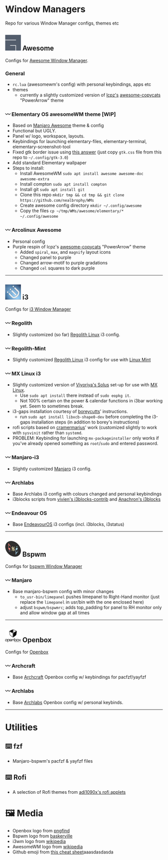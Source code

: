 # Window Managers

Repo for various Window Manager configs, themes etc

## ![AwesomeWM Logo](https://github.com/nealbrophy/WMs/blob/master/media/wm-logos/awesome.png) Awesome

Configs for [Awesome Window Manager](https://awesomewm.org/).

### General

- `rc.lua` (awesomewm's config) with personal keybindings, apps etc
- themes
  - currently a slightly customized version of [lcpz's](https://github.com/lcpz) [awesome-copycats](https://github.com/lcpz/awesome-copycats) "PowerArrow" theme

### :wavy_dash: Elementary OS awesomeWM theme [WIP]

- Based on [Manjaro Awesome](https://manjaro.org/downloads/community/awesome/) theme & config
- Functional but UGLY.
- Panel w/ logo, workspace, layouts.
- Keybindings for launching elementary-files, elementary-terminal, elementary-screenshot-tool
- Fixed gtk border issue using [this answer](https://elementaryos.stackexchange.com/a/24053) (just copy `gtk.css` file from this repo to `~/.config/gtk-3.0`)
- Add standard Elementary wallpaper
- Steps to install:
	- Install AwesomeWM `sudo apt install awesome awesome-doc awesome-extra`
	- Install compton `sudo apt install compton`
	- Install git `sudo apt install git`
	- Clone this repo `mkdir tmp && cd tmp && git clone https://github.com/nealbrophy/WMs`
	- Create awesome config directory `mkdir ~/.config/awesome`
	- Copy the files `cp ~/tmp/WMs/awesome/elementary/* ~/.config/awesome`

### :wavy_dash: Arcolinux Awesome

- Personal config
- Purple respin of lcpz's [awesome-copycats](https://github.com/lcpz/awesome-copycats) "PowerArrow" theme
	- Added `spiral`, `max`, and `magnify` layout icons
	- Changed panel to purple
	- Changed arrow-motif to purple gradations
	- Changed `cel` squares to dark purple

***

## ![i3wm Logo](https://github.com/nealbrophy/WMs/blob/master/media/wm-logos/i3wm.jpg) i3

Configs for [i3 Window Manager](https://i3wm.org/)

### :wavy_dash: Regolith

- Slightly customized (so far) [Regolith Linux](https://regolith-linux.org/) i3 config.

### :wavy_dash: Regolith-Mint

- Slightly customized [Regolith Linux](https://regolith-linux.org/) i3 config for use with [Linux Mint](https://linuxmint.com/)

### :wavy_dash: MX Linux i3

- Slightly customized version of [Viyoriya's Solus](https://viyoriya.github.io/posts/solus-i3wm/) set-up for use with [MX Linux](https://mxlinux.org/).
	- Use `sudo apt install` there instead of `sudo eopkg it`.
	- Not 100% certain on the power & calendar functions in i3bar working yet. Seem to sometimes break.
- i3-gaps installation courtesy of [boreycutts](https://gist.github.com/boreycutts/6417980039760d9d9dac0dd2148d4783)' instructions.
	- run `sudo apt install libxcb-shape0-dev` before completing the i3-gaps installation steps (in addition to borey's instructions)
- rofi scripts based on [cramermarius](https://github.com/cramermarius/rofi-menus)' work (customized slightly to work with `sysvinit` rather than `systemd`.
- PROBLEM: Keybinding for launching `mx-packageinstaller` only works if you've already opened something as `root`/`sudo` and entered password.

### :wavy_dash: Manjaro-i3

- Slightly customized [Manjaro](https://manjaro.org/) i3 config.

### :wavy_dash: Archlabs

- Base Archlabs i3 config with colours changed and personal keybindings
- i3blocks scripts from [vivien's i3blocks-contrib](https://github.com/vivien/i3blocks-contrib) and [Anachron's i3blocks](https://github.com/Anachron/i3blocks)

### :wavy_dash: Endeavour OS

- Base [EndeavourOS](https://endeavouros.com/) i3 configs (incl. i3blocks, i3status)

***

## ![Bspwm Logo](https://github.com/nealbrophy/WMs/blob/master/media/wm-logos/bspwm.png) Bspwm

Configs for [bspwm Window Manager](https://github.com/baskerville/bspwm)

### :wavy_dash: Manjaro

- Base manjaro-bspwm config with minor changes
	- `to_usr-bin/limepanel` pushes limepanel to Right-Hand monitor (just replace the `limepanel` in usr/bin with the one enclosed here)
	- adjust `bspwm/bspwmrc`; adds top_padding for panel to RH monitor only and allow window gap at all times


***

## ![Openbox Logo](https://github.com/nealbrophy/WMs/blob/master/media/wm-logos/openbox.png) Openbox

Configs for [Openbox](http://openbox.org/wiki/Main_Page)

### :wavy_dash: Archcraft

- Base [Archcraft](https://archcraft-os.github.io/) Openbox config w/ keybindings for pacfzf/yayfzf

### :wavy_dash: Archlabs

- Base [Archlabs](https://archlabslinux.com/) Openbox config w/ personal keybinds.

***

# Utilities

## :keyboard: fzf

- Manjaro-bspwm's pacfzf & yayfzf files

## :keyboard: Rofi

- A selection of Rofi themes from [adi1090x's rofi applets](https://github.com/adi1090x/rofi)


# :framed_picture: Media

- Openbox logo from [pngfind](https://www.pngfind.com/mpng/bxmmTR_openbox-logo-v2-by-skeletux-openbox-logo-hd/)
- Bspwm logo from [baskerville](https://github.com/baskerville/bspwm/issues/495#issuecomment-221929293)
- i3wm logo from [wikipedia](https://en.wikipedia.org/wiki/I3_(window_manager))
- AwesomeWM logo from [wikipedia](https://commons.wikimedia.org/wiki/File:Awesome_logo.svg)
- Github emoji from [this cheat sheet](https://github.com/ikatyang/emoji-cheat-sheet/blob/master/README.md#computer)aaasdasdasda
